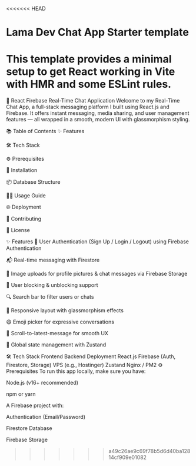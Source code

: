 <<<<<<< HEAD
# Lama Dev Chat App Starter template

This template provides a minimal setup to get React working in Vite with HMR and some ESLint rules.
=======
💬 React Firebase Real-Time Chat Application
Welcome to my Real-Time Chat App, a full-stack messaging platform I built using React.js and Firebase. It offers instant messaging, media sharing, and user management features — all wrapped in a smooth, modern UI with glassmorphism styling.


📚 Table of Contents
✨ Features

🛠️ Tech Stack

⚙️ Prerequisites

🚀 Installation

📦 Database Structure

🧑‍💻 Usage Guide

🌐 Deployment

🤝 Contributing

📄 License

✨ Features
🔐 User Authentication (Sign Up / Login / Logout) using Firebase Authentication

📬 Real-time messaging with Firestore

📸 Image uploads for profile pictures & chat messages via Firebase Storage

🚫 User blocking & unblocking support

🔍 Search bar to filter users or chats

📱 Responsive layout with glassmorphism effects

😄 Emoji picker for expressive conversations

📜 Scroll-to-latest-message for smooth UX

🧠 Global state management with Zustand

🛠️ Tech Stack
Frontend	Backend	Deployment
React.js	Firebase (Auth, Firestore, Storage)	VPS (e.g., Hostinger)
Zustand		Nginx / PM2
⚙️ Prerequisites
To run this app locally, make sure you have:

Node.js (v16+ recommended)

npm or yarn

A Firebase project with:

Authentication (Email/Password)

Firestore Database

Firebase Storage
>>>>>>> a49c26ae9c69f78b5d6d40ba12814cf909e01082
